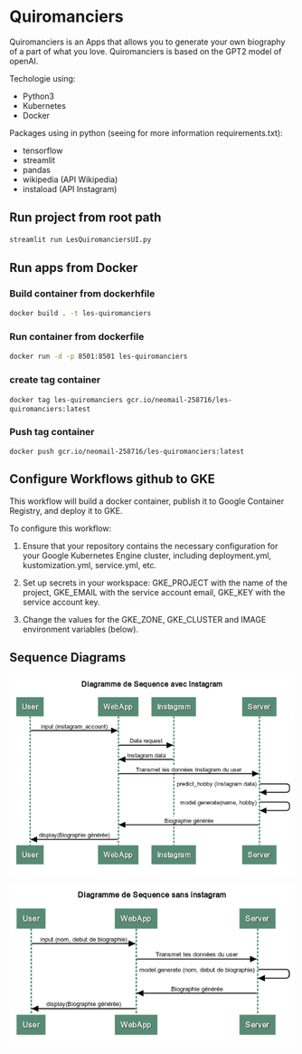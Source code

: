 # Quiromanciers 


Quiromanciers is an Apps that allows you to generate your own biography of a part of what you love.
Quiromanciers is based on the GPT2 model of openAI.

Techologie using: 
- Python3
- Kubernetes
- Docker 

Packages using in python (seeing for more information requirements.txt):
- tensorflow
- streamlit 
- pandas
- wikipedia (API Wikipedia)
- instaload (API Instagram)

## Run project from root path
```bash
streamlit run LesQuiromanciersUI.py
```

## Run apps from Docker

### Build container from dockerhfile
```bash
docker build . -t les-quiromanciers
```


### Run container from dockerfile
```bash
docker run -d -p 8501:8501 les-quiromanciers
```

### create tag container
```
docker tag les-quiromanciers gcr.io/neomail-258716/les-quiromanciers:latest
```

### Push tag container
```
docker push gcr.io/neomail-258716/les-quiromanciers:latest
```


## Configure Workflows github to GKE

This workflow will build a docker container, publish it to Google Container Registry, and deploy it to GKE.

To configure this workflow:

1. Ensure that your repository contains the necessary configuration for your Google Kubernetes Engine cluster, including deployment.yml, kustomization.yml, service.yml, etc.

2. Set up secrets in your workspace: GKE_PROJECT with the name of the project, GKE_EMAIL with the service account email, GKE_KEY with the service account key.

3. Change the values for the GKE_ZONE, GKE_CLUSTER and IMAGE environment variables (below).

## Sequence Diagrams
![alt text](https://github.com/Harisonm/Quiromanciers/blob/md_modif/docs/Diagramme%20de%20Sequence%20avec%20Instagram%20(1).png "Generate biographie from instagram data")

![alt text](https://github.com/Harisonm/Quiromanciers/blob/md_modif/docs/Diagramme%20de%20Sequence%20sans%20instagram%20(1).png "Generate biographie from input text")

